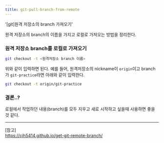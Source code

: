 ```yaml
---
title: git-pull-branch-from-remote
---
```


'[git]원격 저장소의 branch 가져오기'

원격 저장소의 branch의 이름을 가지고 로컬로 가져오는 방법을 정리한다.

### 원격 저장소 branch를 로컬로 가져오기

```sh
git checkout -t <원격저장소 branch 이름>
```

위와 같이 입력하면 된다. 예를 들어, 원격저장소의 nickname이 `origin`이고 branch가 `git-practice`라면 아래와 같이 입력한다.

```sh
git checkout -t origin/git-practice
```

### 결론..?

로컬에서 작업하던 내용(branch)를 모두 지우고 새로 시작하고 싶을때 사용하면 좋을 것 같다.

---

[참고]  
https://cjh5414.github.io/get-git-remote-branch/
